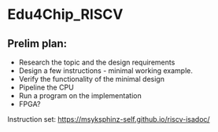 # Edu4Chip_RISCV

## Prelim plan:
- Research the topic and the design requirements
- Design a few instructions - minimal working example.
- Verify the functionality of the minimal design
- Pipeline the CPU
- Run a program on the implementation
- FPGA?


Instruction set:
https://msyksphinz-self.github.io/riscv-isadoc/
